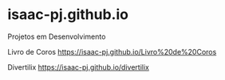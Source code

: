 # isaac-pj.github.io
Projetos em Desenvolvimento


Livro de Coros
<a>https://isaac-pj.github.io/Livro%20de%20Coros</a>

Divertilix
<a>https://isaac-pj.github.io/divertilix</a>
